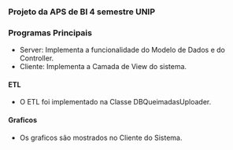 ### Projeto da APS de BI 4 semestre UNIP

### Programas Principais


- Server: Implementa a funcionalidade do Modelo de Dados e do Controller.
- Cliente: Implementa a Camada de View do sistema.



#### ETL

- O ETL foi implementado na Classe DBQueimadasUploader.



#### Graficos

- Os graficos são mostrados no Cliente do Sistema.

